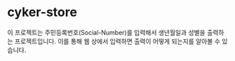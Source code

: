# cyker-store

이 프로젝트는 주민등록번호(Social-Number)를 입력해서 생년월일과 성별을 출력하는 프로젝트입니다.
이를 통해 웹 상에서 입력하면 출력이 어떻게 되는지를 알아볼 수 있습니다.
